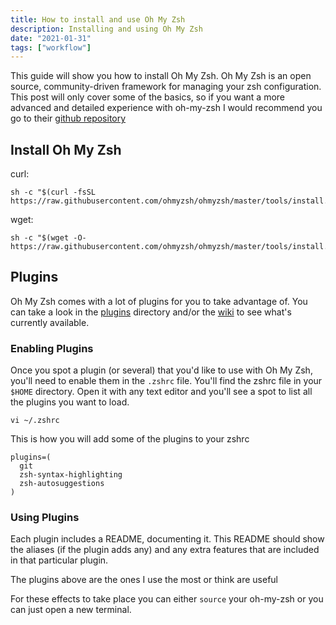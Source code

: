 ```yaml
---
title: How to install and use Oh My Zsh
description: Installing and using Oh My Zsh
date: "2021-01-31"
tags: ["workflow"]
---
```


This guide will show you how to install Oh My Zsh. Oh My Zsh is an open source, community-driven framework for managing your zsh configuration. This post will only cover some of the basics, so if you want a more advanced and detailed experience with oh-my-zsh I would recommend you go to their [github repository](https://github.com/ohmyzsh/ohmyzsh)

## Install Oh My Zsh
curl:
```
sh -c "$(curl -fsSL https://raw.githubusercontent.com/ohmyzsh/ohmyzsh/master/tools/install.sh)"
```
wget:
```
sh -c "$(wget -O- https://raw.githubusercontent.com/ohmyzsh/ohmyzsh/master/tools/install.sh)"
```

## Plugins
Oh My Zsh comes with a lot of plugins for you to take advantage of. You can take a look in the [plugins](https://github.com/ohmyzsh/ohmyzsh/tree/master/plugins) directory and/or the [wiki](https://github.com/ohmyzsh/ohmyzsh/wiki/Plugins) to see what's currently available.

### Enabling Plugins
Once you spot a plugin (or several) that you'd like to use with Oh My Zsh, you'll need to enable them in the ```.zshrc``` file. You'll find the zshrc file in your ```$HOME``` directory. Open it with any text editor and you'll see a spot to list all the plugins you want to load.
```
vi ~/.zshrc
```
This is how you will add some of the plugins to your zshrc
```
plugins=(
  git
  zsh-syntax-highlighting
  zsh-autosuggestions
)
```

### Using Plugins
Each plugin includes a README, documenting it. This README should show the aliases (if the plugin adds any) and any extra features that are included in that particular plugin.

The plugins above are the ones I use the most or think are useful

For these effects to take place you can either ```source``` your oh-my-zsh or you can just open a new terminal.
